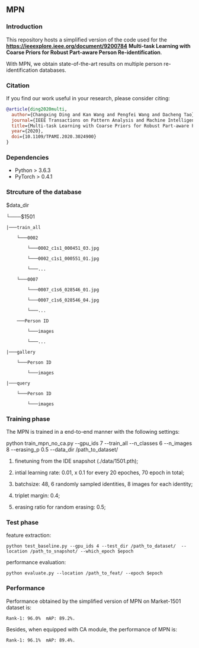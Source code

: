 ## MPN

### Introduction

This repository hosts a simplified version of the code used for the **https://ieeexplore.ieee.org/document/9200784** **Multi-task Learning with Coarse Priors for Robust Part-aware Person Re-identification**. 

With MPN, we obtain state-of-the-art results on multiple person re-identification databases.

### Citation

If you find our work useful in your research, please consider citing:



```bibtex
@article{ding2020multi,
  author={Changxing Ding and Kan Wang and Pengfei Wang and Dacheng Tao},
  journal={IEEE Transactions on Pattern Analysis and Machine Intelligence}, 
  title={Multi-task Learning with Coarse Priors for Robust Part-aware Person Re-identification}, 
  year={2020},
  doi={10.1109/TPAMI.2020.3024900}
}

```

### Dependencies 

* Python > 3.6.3
* PyTorch > 0.4.1

### Strcuture of the database

$data_dir

└───$1501

    |───train_all

        └───0002

            └───0002_c1s1_000451_03.jpg

            └───0002_c1s1_000551_01.jpg

            └───...

        └───0007

            └───0007_c1s6_028546_01.jpg

            └───0007_c1s6_028546_04.jpg

            └───...

        ───Person ID

            └───images

            └───...

    |───gallery

        └───Person ID

            └───images

    |───query

        └───Person ID

            └───images





### Training phase

The MPN is trained in a end-to-end manner with the following settings:



python train_mpn_no_ca.py  --gpu_ids 7 --train_all --n_classes 6 --n_images 8  --erasing_p 0.5 --data_dir /path_to_dataset/



1. finetuning from the IDE snapshot (./data/1501.pth);

2. intial learning rate: 0.01, x 0.1 for every 20 epoches, 70 epoch in total;

3. batchsize: 48, 6 randomly sampled identities, 8 images for each identity;

4. triplet margin: 0.4;

5. erasing ratio for random erasing: 0.5;


### Test phase

feature extraction:

    python test_baseline.py --gpu_ids 4 --test_dir /path_to_dataset/  --location /path_to_snapshot/ --which_epoch $epoch

performance evaluation:

    python evaluate.py --location /path_to_feat/ --epoch $epoch





### Performance

Performance obtained by the simplified version of MPN on Market-1501 dataset is:

    Rank-1: 96.0%  mAP: 89.2%.



Besides, when equipped with CA module, the performance of MPN is:

    Rank-1: 96.1%  mAP: 89.4%.





